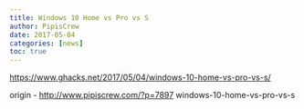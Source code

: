 ```yaml
---
title: Windows 10 Home vs Pro vs S
author: PipisCrew
date: 2017-05-04
categories: [news]
toc: true
---
```


https://www.ghacks.net/2017/05/04/windows-10-home-vs-pro-vs-s/

origin - http://www.pipiscrew.com/?p=7897 windows-10-home-vs-pro-vs-s